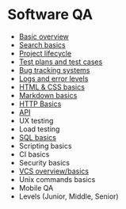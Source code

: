 # Software QA

- [Basic overview](overview)
- [Search basics](search)
- [Project lifecycle](project-lifecycle)
- [Test plans and test cases](test-case-plan)
- [Bug tracking systems](bugtrackers)
- [Logs and error levels](logs)
- [HTML & CSS basics](html)
- [Markdown basics](markdown)
- [HTTP Basics](http)
- [API](api)
- UX testing
- Load testing
- [SQL basics](sql)
- Scripting basics
- CI basics
- Security basics
- [VCS overview/basics](vcs)
- Unix commands basics
- Mobile QA
- Levels (Junior, Middle, Senior)

